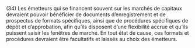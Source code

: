 (34) Les émetteurs qui se financent souvent sur les marchés de capitaux devraient pouvoir bénéficier de documents d’enregistrement et de prospectus de formats spécifiques, ainsi que de procédures spécifiques de dépôt et d’approbation, afin qu’ils disposent d’une flexibilité accrue et qu’ils puissent saisir les fenêtres de marché. En tout état de cause, ces formats et procédures devraient être facultatifs et laissés au choix des émetteurs.